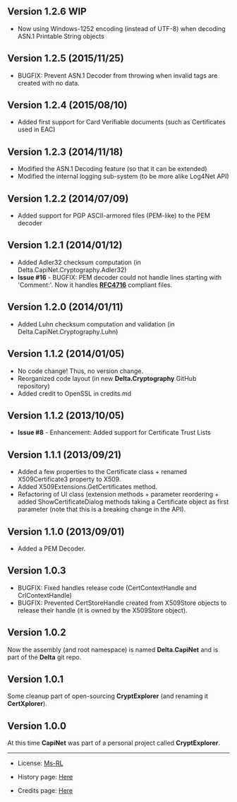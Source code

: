 Version 1.2.6 WIP
---------------------------
* Now using Windows-1252 encoding (instead of UTF-8) when decoding ASN.1 Printable String objects

Version 1.2.5 (2015/11/25)
--------------------------
* BUGFIX: Prevent ASN.1 Decoder from throwing when invalid tags are created with no data.

Version 1.2.4 (2015/08/10)
--------------------------
* Added first support for Card Verifiable documents (such as Certificates used in EAC)

Version 1.2.3 (2014/11/18)
--------------------------
* Modified the ASN.1 Decoding feature (so that it can be extended)
* Modified the internal logging sub-system (to be more alike Log4Net API)

Version 1.2.2 (2014/07/09)
--------------------------
* Added support for PGP ASCII-armored files (PEM-like) to the PEM decoder

Version 1.2.1 (2014/01/12)
--------------------------
* Added Adler32 checksum computation (in Delta.CapiNet.Cryptography.Adler32)
* **Issue #16** - BUGFIX: PEM decoder could not handle lines starting with 'Comment:'.
  Now it handles **[RFC4716](http://www.ietf.org/rfc/rfc4716.txt)** compliant files.

Version 1.2.0 (2014/01/11)
--------------------------
* Added Luhn checksum computation and validation (in Delta.CapiNet.Cryptography.Luhn)

Version 1.1.2 (2014/01/05)
--------------------------
* No code change! Thus, no version change.
* Reorganized code layout (in new **Delta.Cryptography** GitHub repository)
* Added credit to OpenSSL in credits.md

Version 1.1.2 (2013/10/05)
--------------------------
* **Issue #8** - Enhancement: Added support for Certificate Trust Lists

Version 1.1.1 (2013/09/21)
--------------------------
* Added a few properties to the Certificate class + renamed X509Certificate3 property to X509.
* Added X509Extensions.GetCertificates method.
* Refactoring of UI class (extension methods + parameter reordering + added ShowCertificateDialog 
  methods taking a Certificate object as first parameter (note that this is a breaking change in the API).

Version 1.1.0 (2013/09/01)
--------------------------
* Added a PEM Decoder.

Version 1.0.3
-------------------------
* BUGFIX: Fixed handles release code (CertContextHandle and CrlContextHandle)
* BUGFIX: Prevented CertStoreHandle created from X509Store objects to release their handle (it is owned by the X509Store object).

Version 1.0.2
-------------------------
Now the assembly (and root namespace) is named **Delta.CapiNet** and is part of the **Delta** git repo.

Version 1.0.1
-------------------------
Some cleanup part of open-sourcing **CryptExplorer** (and renaming it **CertXplorer**).

Version 1.0.0
-------------------------
At this time **CapiNet** was part of a personal project called **CryptExplorer**.

-----------------------------------------------------------------------------------------
* License: [Ms-RL][msrl]
* History page: [Here][history]
* Credits page: [Here][credits]

  [msrl]: License.md "MS-RL License"
  [history]: History.md "History"
  [credits]: Credits.md "Credits"
